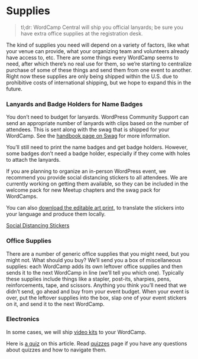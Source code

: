 # Supplies

> tl;dr: WordCamp Central will ship you official lanyards; be sure you have extra office supplies at the registration desk.

The kind of supplies you need will depend on a variety of factors, like what your venue can provide, what your organizing team and volunteers already have access to, etc. There are some things every WordCamp seems to need, after which there’s no real use for them, so we’re starting to centralize purchase of some of these things and send them from one event to another. Right now these supplies are only being shipped within the U.S. due to prohibitive costs of international shipping, but we hope to expand this in the future.

### Lanyards and Badge Holders for Name Badges

You don’t need to budget for lanyards. WordPress Community Support can send an appropriate number of lanyards with clips based on the number of attendees. This is sent along with the swag that is shipped for your WordCamp. See the [handbook page on Swag](https://make.wordpress.org/community/handbook/wordcamp-organizer/planning-details/swag/) for more information.

You’ll still need to print the name badges and get badge holders. However, some badges don’t need a badge holder, especially if they come with holes to attach the lanyards.

If you are planning to organize an in-person WordPress event, we recommend you provide social distancing stickers to all attendees. We are currently working on getting them available, so they can be included in the welcome pack for new Meetup chapters and the swag pack for WordCamps.  
  
You can also [download the editable art print](https://drive.google.com/drive/folders/19DElUtapZ7penMz2qq3Hk-IQWghWYh_G?usp=sharing), to translate the stickers into your language and produce them locally.

[Social Distancing Stickers](https://drive.google.com/drive/folders/19DElUtapZ7penMz2qq3Hk-IQWghWYh_G?usp=sharing)

### Office Supplies

There are a number of generic office supplies that you might need, but you might not. What should you buy? We’ll send you a box of miscellaneous supplies: each WordCamp adds its own leftover office supplies and then sends it to the next WordCamp in line (we’ll tell you which one). Typically these supplies include things like a stapler, post-its, sharpies, pens, reinforcements, tape, and scissors. Anything you think you’ll need that we didn’t send, go ahead and buy from your event budget. When your event is over, put the leftover supplies into the box, slap one of your event stickers on it, and send it to the next WordCamp.

### Electronics

In some cases, we will ship [video kits](https://make.wordpress.org/community/handbook/wordcamp-organizer/video/ "Video") to your WordCamp.

Here is [a quiz](https://wordpress.org/contributor-training/quiz/supplies-2/) on this article. Read [quizzes](https://make.wordpress.org/community/handbook/wordcamp-organizer/quizzes/) page if you have any questions about quizzes and how to navigate them.

<!--
*   [To-do](# "To-do")
-->

